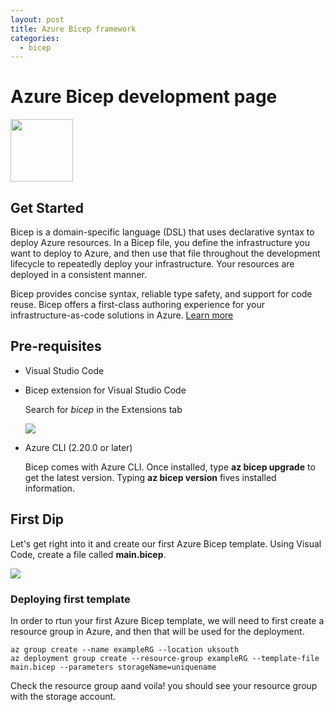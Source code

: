 ```yaml
---
layout: post
title: Azure Bicep framework
categories:
  - bicep
---
```


# Azure Bicep development page

<img src="/Portfolio/images/bicep.png" width="100" height="100" />

## Get Started

Bicep is a domain-specific language (DSL) that uses declarative syntax to deploy Azure resources. In a Bicep file, you define the infrastructure you want to deploy to Azure, and then use that file throughout the development lifecycle to repeatedly deploy your infrastructure. Your resources are deployed in a consistent manner.

Bicep provides concise syntax, reliable type safety, and support for code reuse. Bicep offers a first-class authoring experience for your infrastructure-as-code solutions in Azure. [Learn more](https://docs.microsoft.com/en-us/azure/azure-resource-manager/bicep/overview)

## Pre-requisites

- Visual Studio Code
- Bicep extension for Visual Studio Code
  
  Search for *bicep* in the Extensions tab
  
  <img src="/Portfolio/images/bicep-extension.png" />
  
- Azure CLI (2.20.0 or later)
  
  Bicep comes with Azure CLI. Once installed, type **az bicep upgrade** to get the latest version.
  Typing **az bicep version** fives installed information.
  
## First Dip

Let's get right into it and create our first Azure Bicep template. Using Visual Code, create a file called **main.bicep**.

<img src="/Portfolio/images/AzureBicep-GetStarted.png" />

### Deploying first template

In order to rtun your first Azure Bicep template, we will need to first create a resource group in Azure, and then that will be used for the deployment.

```
az group create --name exampleRG --location uksouth
az deployment group create --resource-group exampleRG --template-file main.bicep --parameters storageName=uniquename
```

Check the resource group aand voila! you should see your resource group with the storage account.
